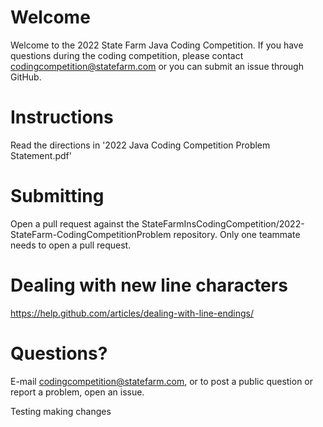 # Welcome
Welcome to the 2022 State Farm Java Coding Competition. If you have questions during the coding competition, please contact codingcompetition@statefarm.com or you can submit an issue through GitHub.

# Instructions
Read the directions in '2022 Java Coding Competition Problem Statement.pdf'

# Submitting
Open a pull request against the StateFarmInsCodingCompetition/2022-StateFarm-CodingCompetitionProblem repository. Only one teammate needs to open a pull request.

# Dealing with new line characters
https://help.github.com/articles/dealing-with-line-endings/

# Questions?
E-mail codingcompetition@statefarm.com, or to post a public question or report a problem, open an issue.

Testing making changes
